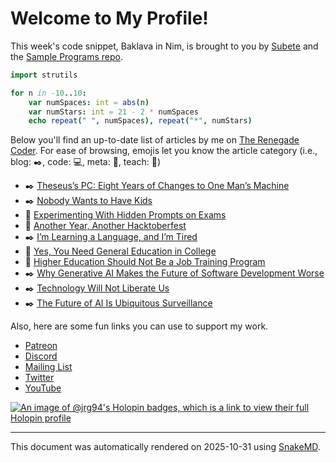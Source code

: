 # Welcome to My Profile!

This week's code snippet, Baklava in Nim, is brought to you by [Subete](https://subete.jeremygrifski.com/en/latest/) and the [Sample Programs repo](https://sampleprograms.io/).

```Nim
import strutils

for n in -10..10:
    var numSpaces: int = abs(n)
    var numStars: int = 21 - 2 * numSpaces
    echo repeat(" ", numSpaces), repeat("*", numStars)
```

Below you'll find an up-to-date list of articles by me on [The Renegade Coder](https://therenegadecoder.com). For ease of browsing, emojis let you know the article category (i.e., blog: :black_nib:, code: :computer:, meta: :thought_balloon:, teach: :apple:)

- :black_nib: [Theseus’s PC: Eight Years of Changes to One Man’s Machine](https://therenegadecoder.com/blog/theseuss-pc-eight-years-of-changes-to-one-mans-machine/)
- :black_nib: [Nobody Wants to Have Kids](https://therenegadecoder.com/blog/nobody-wants-to-have-kids/)
- :apple: [Experimenting With Hidden Prompts on Exams](https://therenegadecoder.com/teach/experimenting-with-hidden-prompts-on-exams/)
- :thought_balloon: [Another Year, Another Hacktoberfest](https://therenegadecoder.com/meta/another-year-another-hacktoberfest/)
- :black_nib: [I’m Learning a Language, and I’m Tired](https://therenegadecoder.com/blog/im-learning-a-language-and-im-tired/)
- :apple: [Yes, You Need General Education in College](https://therenegadecoder.com/teach/yes-you-need-general-education-in-college/)
- :apple: [Higher Education Should Not Be a Job Training Program](https://therenegadecoder.com/teach/higher-education-should-not-be-a-job-training-program/)
- :black_nib: [Why Generative AI Makes the Future of Software Development Worse](https://therenegadecoder.com/blog/why-generative-ai-makes-the-future-of-software-development-worse/)
- :black_nib: [Technology Will Not Liberate Us](https://therenegadecoder.com/blog/technology-will-not-liberate-us/)
- :black_nib: [The Future of AI Is Ubiquitous Surveillance](https://therenegadecoder.com/blog/the-future-of-ai-is-ubiquitous-surveillance/)

Also, here are some fun links you can use to support my work.

- [Patreon](https://www.patreon.com/TheRenegadeCoder)
- [Discord](https://discord.gg/Jhmtj7Z)
- [Mailing List](https://therenegadecoder.com/about/newsletter)
- [Twitter](https://twitter.com/RenegadeCoder94)
- [YouTube](https://www.youtube.com/channel/UCpyoVwOqYRlSAEUPEn7P9hw)

[![An image of @jrg94's Holopin badges, which is a link to view their full Holopin profile](https://holopin.me/jrg94)](https://holopin.io/@jrg94)

***

This document was automatically rendered on 2025-10-31 using [SnakeMD](https://www.snakemd.io).